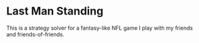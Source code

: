# Last Man Standing

This is a strategy solver for a fantasy-like NFL game I play with my friends and friends-of-friends.
